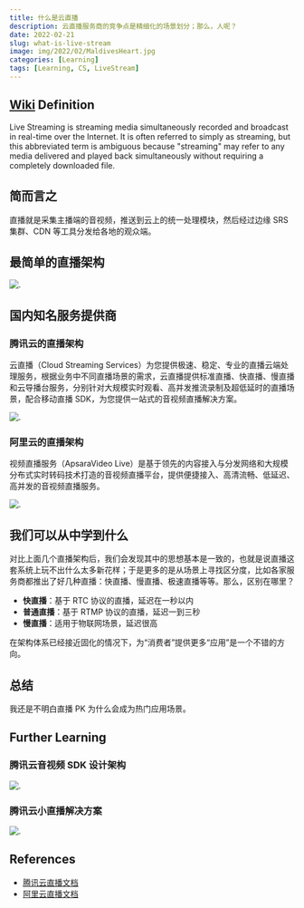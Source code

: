 ```yaml
---
title: 什么是云直播
description: 云直播服务商的竞争点是精细化的场景划分；那么，人呢？
date: 2022-02-21
slug: what-is-live-stream
image: img/2022/02/MaldivesHeart.jpg
categories: [Learning]
tags: [Learning, CS, LiveStream]
---
```


## [Wiki](https://en.wikipedia.org/wiki/Livestreaming) Definition

Live Streaming is streaming media simultaneously recorded and broadcast in real-time over the Internet. It is often referred to simply as streaming, but this abbreviated term is ambiguous because "streaming" may refer to any media delivered and played back simultaneously without requiring a completely downloaded file.

## 简而言之

直播就是采集主播端的音视频，推送到云上的统一处理模块，然后经过边缘 SRS 集群、CDN 等工具分发给各地的观众端。

## 最简单的直播架构

![.](img/2022/02/simple-live-arch.svg)

## 国内知名服务提供商

### 腾讯云的直播架构

云直播（Cloud Streaming Services）为您提供极速、稳定、专业的直播云端处理服务，根据业务中不同直播场景的需求，云直播提供标准直播、快直播、慢直播和云导播台服务，分别针对大规模实时观看、高并发推流录制及超低延时的直播场景，配合移动直播 SDK，为您提供一站式的音视频直播解决方案。

![.](img/2022/02/tx-live-arch.png)

### 阿里云的直播架构

视频直播服务（ApsaraVideo Live）是基于领先的内容接入与分发网络和大规模分布式实时转码技术打造的音视频直播平台，提供便捷接入、高清流畅、低延迟、高并发的音视频直播服务。

![.](img/2022/02/ali-live-arch.png)

## 我们可以从中学到什么

对比上面几个直播架构后，我们会发现其中的思想基本是一致的，也就是说直播这套系统上玩不出什么太多新花样；于是更多的是从场景上寻找区分度，比如各家服务商都推出了好几种直播：快直播、慢直播、极速直播等等。那么，区别在哪里？

- **快直播**：基于 RTC 协议的直播，延迟在一秒以内
- **普通直播**：基于 RTMP 协议的直播，延迟一到三秒
- **慢直播**：适用于物联网场景，延迟很高

在架构体系已经接近固化的情况下，为“消费者”提供更多“应用”是一个不错的方向。

## 总结

我还是不明白直播 PK 为什么会成为热门应用场景。

## Further Learning

### 腾讯云音视频 SDK 设计架构

![.](img/2022/02/tx-live-sdk.svg)

### 腾讯云小直播解决方案

![.](img/2022/02/tx-lil-live.svg)

## References

- [腾讯云直播文档](https://cloud.tencent.com/document/product/267)
- [阿里云直播文档](https://help.aliyun.com/product/29949.html)
